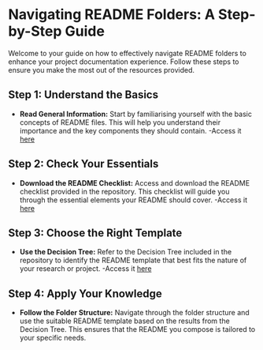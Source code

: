# Navigating README Folders: A Step-by-Step Guide

Welcome to your guide on how to effectively navigate README folders to enhance your project documentation experience. Follow these steps to ensure you make the most out of the resources provided.

## Step 1: Understand the Basics
- **Read General Information:** Start by familiarising yourself with the basic concepts of README files. This will help you understand their importance and the key components they should contain.
  -Access it [here](https://github.com/circadianmentalhealth/circadian-data-standards/tree/main/README%20-%20Templates/1-%20General%20Information%20%26%20Instruction)

## Step 2: Check Your Essentials
- **Download the README Checklist:** Access and download the README checklist provided in the repository. This checklist will guide you through the essential elements your README should cover.
  -Access it [here]()

## Step 3: Choose the Right Template
- **Use the Decision Tree:** Refer to the Decision Tree included in the repository to identify the README template that best fits the nature of your research or project.
  -Access it [here]()

## Step 4: Apply Your Knowledge
- **Follow the Folder Structure:** Navigate through the folder structure and use the suitable README template based on the results from the Decision Tree. This ensures that the README you compose is tailored to your specific needs.

